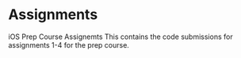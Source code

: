 # Assignments
iOS Prep Course Assignemts
This contains the code submissions for assignments 1-4 for the prep course.
